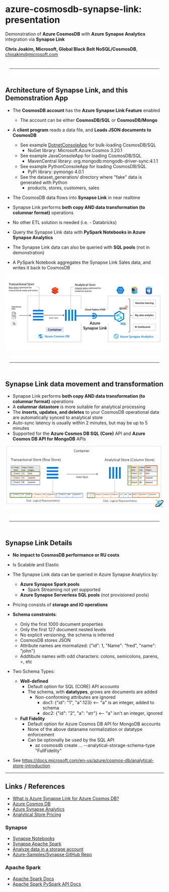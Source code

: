 # azure-cosmosdb-synapse-link: presentation

Demonstration of **Azure CosmosDB** with **Azure Synapse Analytics**
integration via **Synapse Link**

**Chris Joakim, Microsoft, Global Black Belt NoSQL/CosmosDB**, chjoakim@microsoft.com

<p align="center"><img src="img/horizonal-line-1.jpeg" width="95%"></p>

<a name="part1"></a>

## Architecture of Synapse Link, and this Demonstration App

- The **CosmosDB account** has the **Azure Synapse Link Feature** enabled
  - The account can be either **CosmosDB/SQL** or **CosmosDB/Mongo** 

- A **client program** reads a data file, and **Loads JSON documents to CosmosDB**
  - See example [DotnetConsoleApp](../DotnetConsoleApp/readme.md) for bulk-loading CosmosDB/SQL
    - NuGet library: Microsoft.Azure.Cosmos 3.20.1
  - See example JavaConsoleApp for loading CosmosDB/SQL
    - MavenCentral library: org.mongodb:mongodb-driver-sync:4.1.1
  - See example PythonConsoleApp for loading CosmosDB/SQL
    - PyPi library: pymongo 4.0.1
  - See the dataset_generation/ directory where "fake" data is generated with Python
    - products, stores, customers, sales

- The CosmosDB data flows into **Synapse Link** in near realtime
- Synapse Link performs **both copy AND data transformation (to columnar format)** operations
- No other ETL solution is needed (i.e. - Databricks)
- Query the Synapse Link data with **PySpark Notebooks in Azure Synapse Analytics**
- The Synapse Link data can also be queried with **SQL pools** (not in demonstration)
- A PySpark Notebook aggregates the Synapse Link Sales data, and writes it back to CosmosDB

<p align="center">
    <img src="img/synapse-analytics-cosmos-db-architecture.png" width="100%">
</p>

<p align="center"><img src="img/horizonal-line-1.jpeg" width="95%"></p>

## Synapse Link data movement and transformation

- Synapse Link performs **both copy AND data transformation (to columnar format)** operations
- A **columnar datastore** is more suitable for analytical processing
- The **inserts, updates, and deletes** to your CosmosDB operational data are automatically synced to analytical store
- Auto-sync latency is usually within 2 minutes, but may be up to 5 minutes
- Supported for the **Azure Cosmos DB SQL (Core)** API and **Azure Cosmos DB API for MongoDB** APIs

<p align="center"><img src="img/transactional-analytical-data-stores.png" width="100%"></p>

<p align="center"><img src="img/horizonal-line-1.jpeg" width="95%"></p>

## Synapse Link Details

- **No impact to CosmosDB performance or RU costs**
- Is Scalable and Elastic
- The Synapse Link data can be queried in Azure Synapse Analytics by:
  - **Azure Synapse Spark pools**
    - Spark Streaming not yet supported
  - **Azure Synapse Serverless SQL pools** (not provisioned pools)
- Pricing consists of **storage and IO operations**
- **Schema constraints**:
  - Only the first 1000 document properties
  - Only the first 127 document nested levels
  - No explicit versioning, the schema is inferred
  - CosmosDB stores JSON
  - Attribute names are mormalized: {"id": 1, "Name": "fred", "name": "john"}
  - Addtibute names with odd characters: colons, semicolons, parens, =, etc
- Two Schema Types:
  - **Well-defined**
    - Default option for SQL (CORE) API accounts
    - The schema, with **datatypes**, grows are documents are added
      - Non-conforming attributes are ignored
        - doc1: {"id": "1", "a":123}      <-- "a" is an integer, added to schema
        - doc2: {"id": "2", "a": "str"}   <-- "a" isn't an integer, ignored
  - **Full Fidelity**
    - Default option for Azure Cosmos DB API for MongoDB accounts
    - None of the above dataname normalization or datatype enforcement
    - Can be optionally be used by the SQL API
      - az cosmosdb create ... --analytical-storage-schema-type "FullFidelity" 

- See https://docs.microsoft.com/en-us/azure/cosmos-db/analytical-store-introduction

---

## Links / References

- [What is Azure Synapse Link for Azure Cosmos DB?](https://docs.microsoft.com/en-us/azure/cosmos-db/synapse-link)
- [Azure Cosmos DB](https://docs.microsoft.com/en-us/azure/cosmos-db/introduction)
- [Azure Synapse Analytics](https://azure.microsoft.com/en-us/services/synapse-analytics/)
- [Analytical Store Pricing](https://docs.microsoft.com/en-us/azure/cosmos-db/analytical-store-introduction#analytical-store-pricing)

### Synapse

- [Synapse Notebooks](https://docs.microsoft.com/en-us/azure/synapse-analytics/spark/apache-spark-development-using-notebooks?tabs=classical)
- [Synapse Apache Spark](https://docs.microsoft.com/en-us/azure/synapse-analytics/get-started-analyze-spark)
- [Analyze data in a storage account](https://docs.microsoft.com/en-us/azure/synapse-analytics/get-started-analyze-storage)
- [Azure-Samples/Synapse GitHub Repo](https://github.com/Azure-Samples/Synapse)

### Apache Spark

- [Apache Spark Docs](https://spark.apache.org/docs/latest/)
- [Apache Spark PySpark API Docs](https://spark.apache.org/docs/latest/api/python/reference/index.html)
